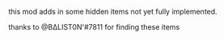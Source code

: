 this mod adds in some hidden items not yet fully implemented.

thanks to @BΔLIST0N'#7811 for finding these items
